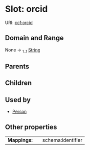 
# Slot: orcid




URI: [ccf:orcid](http://purl.org/ccf/orcid)


## Domain and Range

None &#8594;  <sub>1..1</sub> [String](types/String.md)

## Parents


## Children


## Used by

 * [Person](Person.md)

## Other properties

|  |  |  |
| --- | --- | --- |
| **Mappings:** | | schema:identifier |


